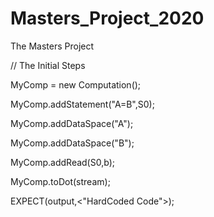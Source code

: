 # Masters_Project_2020
The Masters Project

// The Initial Steps

MyComp = new Computation();

MyComp.addStatement("A=B",S0);

MyComp.addDataSpace("A");

MyComp.addDataSpace("B");

MyComp.addRead(S0,b);

MyComp.toDot(stream);

EXPECT(output,<"HardCoded Code">);
